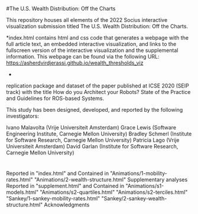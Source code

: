 #The U.S. Wealth Distribution: Off the Charts

This repository houses all elements of the 2022 Socius interactive visualization submission titled The U.S. Wealth Distribution: Off the Charts. 

*index.html contains html and css code that generates a webpage with the full article text, an embedded interactive visualization, and links to the fullscreen version of the interactive visualization and the supplemental information. This webpage can be found via the following URL: https://asherdvirdjerassi.github.io/wealth_thresholds_viz

*


replication package and dataset of the paper published at ICSE 2020 (SEIP track) with the title How do you Architect your Robots? State of the Practice and Guidelines for ROS-based Systems.

This study has been designed, developed, and reported by the following investigators:

Ivano Malavolta (Vrije Universiteit Amsterdam)
Grace Lewis (Software Engineering Institute, Carnegie Mellon University)
Bradley Schmerl (Institute for Software Research, Carnegie Mellon University)
Patricia Lago (Vrije Universiteit Amsterdam)
David Garlan (Institute for Software Research, Carnegie Mellon University)

#
Reported in "index.html" and
Contained in
"Animations/1-mobility-rates.html"
"Animations/2-wealth-structure.html"
Supplementary analyses
Reported in "supplement.html" and
Contained in
"Animations/s1-models.html"
"Animations/s2-quartiles.html"
"Animations/s2-terciles.html"
"Sankey/1-sankey-mobility-rates.html"
"Sankey/2-sankey-wealth-structure.html"
Acknowledgments